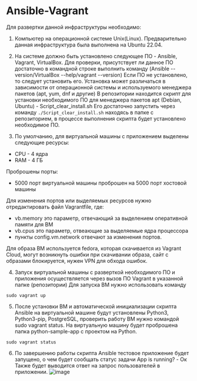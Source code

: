 # Ansible-Vagrant

Для развертки данной инфраструктуры необходимо:
1) Компьютер на операционной системе Unix(Linux). Предварительно данная инфраструктура была выполнена на Ubuntu 22.04. 
2) На системе должно быть установлено следующее ПО - Ansible, Vagrant, VirtualBox. 
Для проверки, присутствует ли данное ПО достаточно в командной строке выполнить команду (Ansible --version/VirtualBox --help/vagrant --version)
Если ПО не установлено, то следует установить его. Установка может различаться в зависимости от операционной системы и используемого менеджера пакетов (apt, yum, dnf и другие) 
В репозитории находится скрипт для установки необходимого ПО для менеджера пакетов apt (Debian, Ubuntu) - Script_clear_install.sh
Его достаточно запустить через команду ```./Script_clear_install.sh``` находясь в папке с репозиторием, в процессе выполнения скрипта будет установлено необходимое ПО.

3) По умолчанию, для виртуальной машины с приложением выделены следующие ресурсы:
- CPU - 4 ядра
- RAM - 4 ГБ

Проброшены порты:
- 5000 порт виртуальной машины проброшен на 5000 порт хостовой машины

Для изменения портов или выделяемых ресурсов нужно отредактировать файл Vagrantfile, где:

- vb.memory это параметр, отвечающий за выделением оперативной памяти для ВМ
- vb.cpus это параметр, отвеающие за выделяемые ядра процессора
- пункты config.vm.network отвечают за изменения портов.
  
Для образа ВМ используется fedora, которая скачивается из Vagrant Cloud, могут возникнуть ошибки при скачивании образа, сайт с образами блокируется, нужен VPN для обхода ошибок.

4) Запуск виртуальной машины с разверткой необходимого ПО и приложения осуществляется через вызов ПО Vagrant в указанной папке (репозитории)
Для запуска ВМ нужно использовать команду 
```
sudo vagrant up
```

5) После установки ВМ и автоматической инициализации скрипта Ansible на виртуальной машине будут установлены Python3, Python3-pip, PostgreSQL, проверить работу ВМ нужно командой sudo vagrant status. На виртуальную машину будет проброшена папка python-sample-app с проектом на Python.
```
sudo vagrant status
```

6) По завершению работы скрипта Ansible тестовое приложение будет запущено, о чем будет сообщать статус задачи App is running? - Ок
Также будет выводится ответ на запрос пользователей в приложении. 
![image](https://github.com/Karshim/Ansible-Vagrant/assets/142340490/00b22c6e-6a60-4c41-b360-621128ead471)



